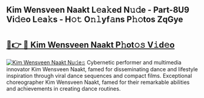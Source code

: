 ## Kim Wensveen Naakt L𝚎a𝚔ed N𝚞𝚍e - Part-8U9 Vi𝚍𝚎o L𝚎a𝚔s - H𝚘𝚝 O𝚗𝚕yf𝚊ns P𝚑𝚘tos ZqGye

# <h2><a href="http://kf31xue.oniu.top/?m=Kim+Wensveen+Naakt">🔗👉 🔴 Kim Wensveen Naakt P𝚑ot𝚘𝚜 V𝚒d𝚎o</a></h2>

[![Kim Wensveen Naakt Nu𝚍e𝚜](https://i.imgur.com/0qMVB7G.gif)](http://kf31xue.oniu.top/?m=Kim+Wensveen+Naakt)
Cybernetic performer and multimedia innovator Kim Wensveen Naakt, famed for disseminating dance and lifestyle inspiration through viral dance sequences and compact films. Exceptional choreographer Kim Wensveen Naakt, famed for their remarkable abilities and achievements in creating dance routines.  
